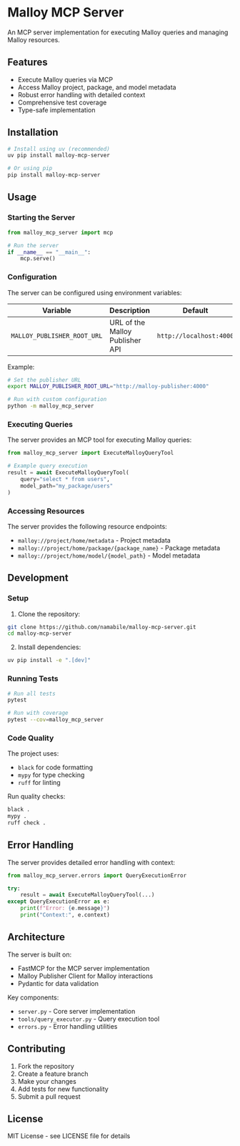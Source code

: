 # Malloy MCP Server

An MCP server implementation for executing Malloy queries and managing Malloy resources.

## Features

- Execute Malloy queries via MCP
- Access Malloy project, package, and model metadata
- Robust error handling with detailed context
- Comprehensive test coverage
- Type-safe implementation

## Installation

```bash
# Install using uv (recommended)
uv pip install malloy-mcp-server

# Or using pip
pip install malloy-mcp-server
```

## Usage

### Starting the Server

```python
from malloy_mcp_server import mcp

# Run the server
if __name__ == "__main__":
    mcp.serve()
```

### Configuration

The server can be configured using environment variables:

| Variable | Description | Default |
|----------|-------------|---------|
| `MALLOY_PUBLISHER_ROOT_URL` | URL of the Malloy Publisher API | `http://localhost:4000` |

Example:
```bash
# Set the publisher URL
export MALLOY_PUBLISHER_ROOT_URL="http://malloy-publisher:4000"

# Run with custom configuration
python -m malloy_mcp_server
```

### Executing Queries

The server provides an MCP tool for executing Malloy queries:

```python
from malloy_mcp_server import ExecuteMalloyQueryTool

# Example query execution
result = await ExecuteMalloyQueryTool(
    query="select * from users",
    model_path="my_package/users"
)
```

### Accessing Resources

The server provides the following resource endpoints:

- `malloy://project/home/metadata` - Project metadata
- `malloy://project/home/package/{package_name}` - Package metadata
- `malloy://project/home/model/{model_path}` - Model metadata

## Development

### Setup

1. Clone the repository:
```bash
git clone https://github.com/namabile/malloy-mcp-server.git
cd malloy-mcp-server
```

2. Install dependencies:
```bash
uv pip install -e ".[dev]"
```

### Running Tests

```bash
# Run all tests
pytest

# Run with coverage
pytest --cov=malloy_mcp_server
```

### Code Quality

The project uses:
- `black` for code formatting
- `mypy` for type checking
- `ruff` for linting

Run quality checks:
```bash
black .
mypy .
ruff check .
```

## Error Handling

The server provides detailed error handling with context:

```python
from malloy_mcp_server.errors import QueryExecutionError

try:
    result = await ExecuteMalloyQueryTool(...)
except QueryExecutionError as e:
    print(f"Error: {e.message}")
    print("Context:", e.context)
```

## Architecture

The server is built on:
- FastMCP for the MCP server implementation
- Malloy Publisher Client for Malloy interactions
- Pydantic for data validation

Key components:
- `server.py` - Core server implementation
- `tools/query_executor.py` - Query execution tool
- `errors.py` - Error handling utilities

## Contributing

1. Fork the repository
2. Create a feature branch
3. Make your changes
4. Add tests for new functionality
5. Submit a pull request

## License

MIT License - see LICENSE file for details 